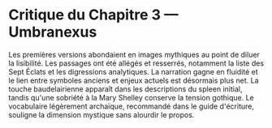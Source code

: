 # Critique du Chapitre 3 — Umbranexus
Les premières versions abondaient en images mythiques au point de diluer la lisibilité. Les passages ont été allégés et resserrés, notamment la liste des Sept Éclats et les digressions analytiques. La narration gagne en fluidité et le lien entre symboles anciens et enjeux actuels est désormais plus net.
La touche baudelairienne apparaît dans les descriptions du spleen initial, tandis qu'une sobriété à la Mary Shelley conserve la tension gothique.
Le vocabulaire légèrement archaïque, recommandé dans le guide d'écriture, souligne la dimension mystique sans alourdir le propos.
